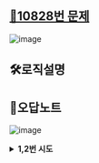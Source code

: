 <h2><a href="https://www.acmicpc.net/problem/10828">🚀10828번 문제</a></h2>

![image](https://github.com/user-attachments/assets/3cf0d206-de54-4ed0-8282-676534fa5cb9)
<h2>🛠️로직설명</h2>

<h2>📝오답노트</h2>

![image](https://github.com/user-attachments/assets/fb1edad5-e0d3-4ced-be23-a28beb778322)
<details>
  <summary><b> 1,2번 시도</b></summary>
    <pre>
      <code >
  # 스택 선언
  list_s = []
  # 입력
  for i in range(int(input())):
      menu = list(map(str, input().split(" ")))
      #push
      if(menu[0] == "push"):
          list_s.append(int(menu[1]))

  ...중략...
      </code>
    </pre>
  해당 방식으로 for문안에 <code>input()</code> 넣으면, 시간 초과가 뜬다.<br><br>
  그 이유는 input의 처리 방식이 입력되는 글자들을 하나씩 버퍼에 저장하는 형식으로 넣기 떄문이다.<br>
  또한, input은 개행문자를 처리하여 반환하기 때문에 이 동작을 수행하는데 시간을 소요하게 된다.<br><br>
  따라서, for문으로 입력값을 받아야 한다면, <code>input()</code>으로 받기 보단 <code>sys.stdin.readline()</code>으로 받는 것이 시간면에서 효율적이다.<br>

  <h3>✨참고자료</h3>
  1. <a href="https://malwareanalysis.tistory.com/156">input()과 sys.stdin.readline() 속도비교</a><br>
  2. <a href="https://malwareanalysis.tistory.com/156">[Python] Input vs. sys.stdin.readline 차이점?</a><br>
</details>
<br><br>
